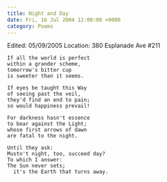 ```yaml
---
title: Night and Day
date: Fri, 16 Jul 2004 12:00:00 +0000
category: Poems
---
```


Edited: 05/09/2005
Location: 380 Esplanade Ave #211

    If all the world is perfect  
    within a grander scheme,  
    tomorrow's bitter cup  
    is sweeter than it seems.

    If eyes be taught this Way  
    of seeing past the veil,  
    they'd find an end to pain;  
    so would happiness prevail!

    For darkness hasn't essence  
    to bear against the Light;  
    whose first arrows of dawn  
    are fatal to the night.

    Until they ask:  
    Mustn't night, too, succeed day?  
    To which I answer:  
    The Sun never sets;  
      it's the Earth that turns away.


